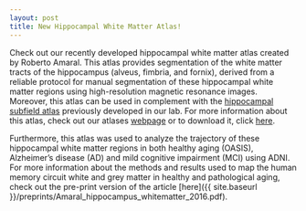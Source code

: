 ```yaml
---
layout: post
title: New Hippocampal White Matter Atlas!
---
```



Check out our recently developed hippocampal white matter atlas created by Roberto Amaral. This atlas provides segmentation of the white matter tracts of the hippocampus (alveus, fimbria, and fornix), derived from a reliable protocol for manual segmentation of these hippocampal white matter regions using high-resolution magnetic resonance images. Moreover, this atlas can be used in complement with the [hippocampal subfield atlas](http://cobralab.ca/atlases/Hippocampus-subfields/) previously developed in our lab. For more information about this atlas, check out our atlases [webpage](http://cobralab.ca/atlases/) or to download it, click [here](https://github.com/CobraLab/atlases).

Furthermore, this atlas was used to analyze the trajectory of these hippocampal white matter regions in both healthy aging (OASIS), Alzheimer’s disease (AD) and mild cognitive impairment (MCI) using ADNI. For more information about the methods and results used to map the human memory circuit white and grey matter in healthy and pathological aging, check out the pre-print version of the article [here]({{ site.baseurl }}/preprints/Amaral_hippocampus_whitematter_2016.pdf).


